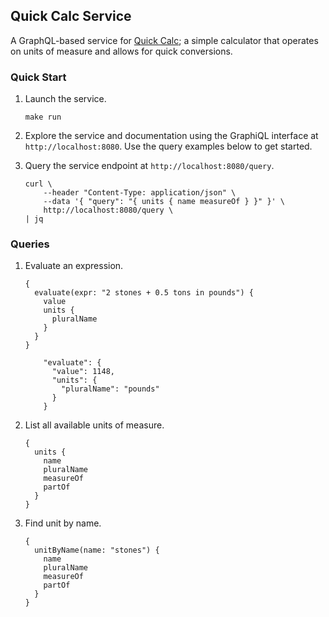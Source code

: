 
## Quick Calc Service

A GraphQL-based service for [Quick Calc](https://github.com/nickwallen/quick-calc); a simple calculator that operates on units of measure and allows for quick conversions.

### Quick Start

1. Launch the service.
    ```
    make run
    ```
   
1. Explore the service and documentation using the GraphiQL interface at `http://localhost:8080`. Use the query examples below to get started.

1. Query the service endpoint at `http://localhost:8080/query`.

    ```
    curl \
        --header "Content-Type: application/json" \
        --data '{ "query": "{ units { name measureOf } }" }' \
        http://localhost:8080/query \
   | jq
    ```


### Queries

1. Evaluate an expression.
    ```
    { 
      evaluate(expr: "2 stones + 0.5 tons in pounds") {
        value
        units {
          pluralName
        }
      } 
    }
   ```
   ```
       "evaluate": {
         "value": 1148,
         "units": {
           "pluralName": "pounds"
         }
       }
   ```

1. List all available units of measure.
    ```
    {
      units {
        name
        pluralName
        measureOf
        partOf
      }
    }
    ```

1. Find unit by name.
    ```
    {
      unitByName(name: "stones") {
        name
        pluralName
        measureOf
        partOf
      }
    }
    ```


